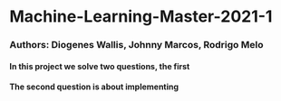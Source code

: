 # Machine-Learning-Master-2021-1

### Authors: Diogenes Wallis, Johnny Marcos, Rodrigo Melo

#### In this project we solve two questions, the first 

#### The second question is about implementing

